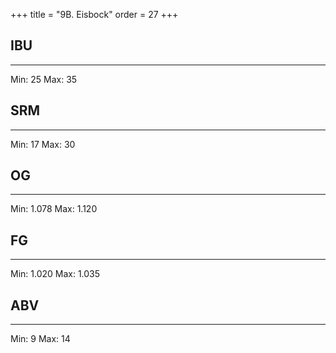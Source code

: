 +++
title = "9B. Eisbock"
order = 27
+++
## IBU
******
Min: 25
Max: 35
## SRM
******
Min: 17
Max: 30
## OG
******
Min: 1.078
Max: 1.120
## FG
******
Min: 1.020
Max: 1.035
## ABV
******
Min: 9
Max: 14
